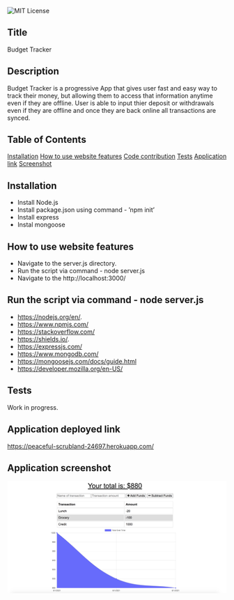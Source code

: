 ![MIT License](https://img.shields.io/badge/license-MIT-green?raw=true)  

## Title 
Budget Tracker

## Description 
Budget Tracker is a progressive App that gives user fast and easy way to track their money, but allowing them to access that information anytime even if they are offline. User is able to input thier deposit or withdrawals even if they are offline and once they are back online all transactions are synced.

## Table of Contents
[Installation](#installation)
[How to use website features](#how-to-use-website-features)
[Code contribution](#code-contribution)
[Tests](#tests)
[Application link](#application-deployed-link)
[Screenshot](#application-screenshot)

## Installation
- Install Node.js  
- Install package.json using command - ’npm init’
- Install express
- Instal mongoose

## How to use website features
- Navigate to the server.js directory.
- Run the script via command - node server.js
- Navigate to the http://localhost:3000/

## Run the script via command - node server.js
- https://nodejs.org/en/.
- https://www.npmjs.com/
- https://stackoverflow.com/
- https://shields.io/.
- https://expressjs.com/
- https://www.mongodb.com/ 
- https://mongoosejs.com/docs/guide.html 
- https://developer.mozilla.org/en-US/ 

## Tests
Work in progress.

## Application deployed link
https://peaceful-scrubland-24697.herokuapp.com/

## Application screenshot
![Budget Trancker Dashboard](./public/Images/application-screenshot.jpg?raw=true)

